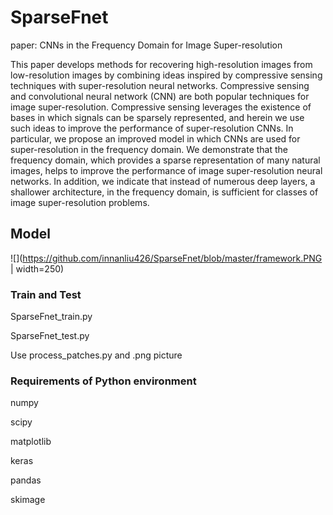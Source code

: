 # SparseFnet
paper: CNNs in the Frequency Domain for Image Super-resolution

This paper develops methods for recovering high-resolution images from low-resolution images by combining ideas inspired by compressive sensing techniques with super-resolution neural networks. Compressive sensing and convolutional neural network (CNN) are both popular techniques for image super-resolution. Compressive sensing leverages the existence of bases in which signals can be sparsely represented, and herein we use such ideas to improve the performance of super-resolution CNNs. In particular, we propose an improved model in which CNNs are used for super-resolution in the frequency domain. We demonstrate that the frequency domain, which provides a sparse representation of many natural images, helps to improve the performance of image super-resolution neural networks. In addition, we indicate that instead of numerous deep layers, a shallower architecture, in the frequency domain, is sufficient for classes of image super-resolution problems. 


## Model
![](https://github.com/innanliu426/SparseFnet/blob/master/framework.PNG | width=250)

### Train and Test
SparseFnet_train.py

SparseFnet_test.py

Use process_patches.py and .png picture 


### Requirements of Python environment 
numpy

scipy

matplotlib

keras

pandas

skimage
   
   
